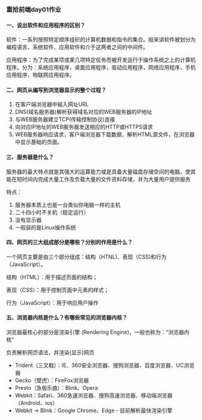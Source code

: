 ### 重拾前端day01作业

#### 一、说出软件和应用程序的区别？

软件：一系列按照特定顺序组织的计算机数据和指令的集合。般来讲软件被划分为编程语言、系统软件、应用软件和介于这两者之间的中间件。

应用程序：为了完成某项或某几项特定任务而被开发运行于操作系统之上的计算机程序。分为：系统应用程序，桌面应用程序，驱动应用程序，网络应用程序，手机应用程序，物联网应用程序。

#### 二、网页从编写到浏览器显示的整个过程？

1. 在客户端浏览器中输入网址URL
2. DNS(域名服务器)解析获得域名对应的WEB服务器的IP地址
3. 与WEB服务器建立TCP(传输控制协议)连接
4. 向对应IP地址的WEB服务器发送相应的HTTP或HTTPS请求
5. WEB服务器响应请求，客户端浏览器下载数据，解析HTML源文件，在浏览器中显示基础的页面。

#### 三、服务器是什么？

服务器的最大特点就是其强大的运算能力或是具备大量磁盘存储空间的电脑，使其能在短时间内完成大量工作及负载大量的文件资料存储，并为大量用户提供服务

特点：

1. 服务器本质上也是一台类似你电脑一样的主机
2. 二十四小时不关机（稳定运行）
3. 没有显示器
4. 一般装的是Linux操作系统

#### 四、网页的三大组成部分是哪些？分别的作用是什么？

一个网页主要是由三个部分组成：结构（HTNL)、表现（CSS)和行为（JavaScript）。 

结构（HTML）：用于描述页面的结构； 

表现（CSS）：用于控制页面中元素的样式； 

行为（JavaScript）：用于响应用户操作

#### 五、浏览器内核是什么？有哪些常见的浏览器内核？

浏览器最核心的部分是渲染引擎 (Rendering Engine)，一般也称为：“浏览器内核”

负责解析网页语法，并渲染(显示)网页

- Trident（三叉戟）：IE、360安全浏览器、搜狗浏览器、百度浏览器、UC浏览器
- Gecko（壁虎）：FireFox浏览器
- Presto（急板乐曲）：Blink、Opera
- Webkit：Safari、360急速浏览器、搜狗高速浏览器、移动端浏览器（Android、ios）
- Webkit -> Blink：Google Chrome、Edge  - 目前解析最快渲染引擎
